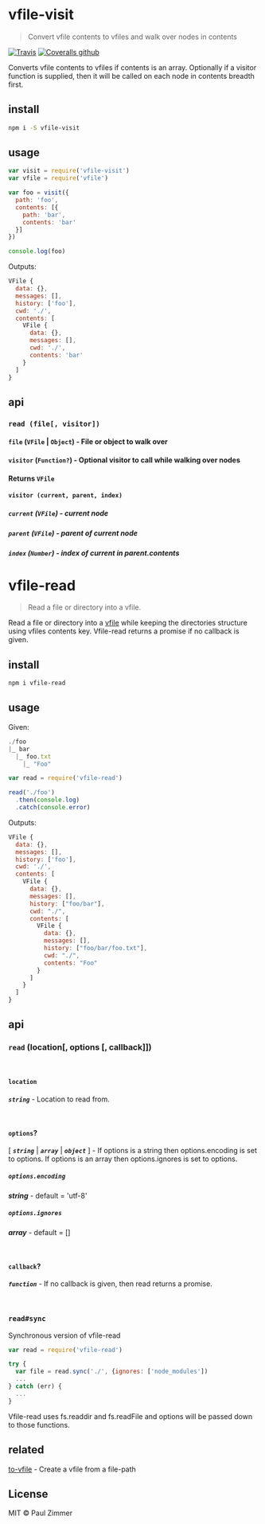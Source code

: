# vfile-visit

> Convert vfile contents to vfiles and walk over nodes in contents

[![Travis](https://img.shields.io/travis/mrzmmr/vfile-visit.svg)](https://travis-ci.org/mrzmmr/vfile-visit)
[![Coveralls github](https://img.shields.io/coveralls/github/mrzmmr/vfile-visit.svg)](https://coveralls.io/github/mrzmmr/vfile-visit)

Converts vfile contents to vfiles if contents is an array. Optionally if a visitor function is supplied, then it will be called on each node in contents breadth first.

## install

```sh
npm i -S vfile-visit
```

## usage

```js
var visit = require('vfile-visit')
var vfile = require('vfile')

var foo = visit({
  path: 'foo',
  contents: [{
    path: 'bar',
    contents: 'bar'
  }]
})

console.log(foo)
```

Outputs:

```js
VFile {
  data: {},
  messages: [],
  history: ['foo'],
  cwd: './',
  contents: [
    VFile {
      data: {},
      messages: [],
      cwd: './',
      contents: 'bar'
    }
  ]
}
```

## api

### `read (file[, visitor])`

#### `file` (`VFile` | `Object`) - File or object to walk over
#### `visitor` (`Function?`) - Optional visitor to call while walking over nodes
#### Returns `VFile`

#### `visitor (current, parent, index)`
##### `current` (`VFile`) - current node
##### `parent` (`VFile`) - parent of current node
##### `index` (`Number`) - index of current in parent.contents
# vfile-read

> Read a file or directory into a vfile.

Read a file or directory into a [vfile](https://github.com/vfile/vfile) while keeping the directories structure using vfiles contents key. Vfile-read returns a promise if no callback is given.

## install

```sh
npm i vfile-read
```

## usage

Given:

```js
./foo
|_ bar
  |_ foo.txt
    |_ "Foo"
```

```js
var read = require('vfile-read')

read('./foo')
  .then(console.log)
  .catch(console.error)
```

Outputs:

```js
VFile {
  data: {},
  messages: [],
  history: ['foo'],
  cwd: './',
  contents: [
    VFile {
      data: {},
      messages: [],
      history: ["foo/bar"],
      cwd: "./",
      contents: [
        VFile {
          data: {},
          messages: [],
          history: ["foo/bar/foo.txt"],
          cwd: "./",
          contents: "Foo"
        }
      ]
    }
  ]
}
```

## api

### `read` (location[, options [, callback]])

</br>

#### `location`
***`string`*** - Location to read from.

</br>

#### `options`?
[ ***`string`*** | ***`array`*** | ***`object`*** ] - If options is a string then options.encoding is set to options. If options is an array then options.ignores is set to options.

##### `options.encoding`
***string*** - default = 'utf-8'

##### `options.ignores`
***array*** - default = []

</br>

#### `callback`?
***`function`*** - If no callback is given, then read returns a promise. 

</br>

### `read#sync`

Synchronous version of vfile-read

```js
var read = require('vfile-read')

try {
  var file = read.sync('./', {ignores: ['node_modules'])
  ...
} catch (err) {
  ...
}
```

Vfile-read uses fs.readdir and fs.readFile and options will be passed down to those functions.

## related

[to-vfile](https://github.com/vfile/to-vfile) - Create a vfile from a file-path

## License

MIT &copy; Paul Zimmer
